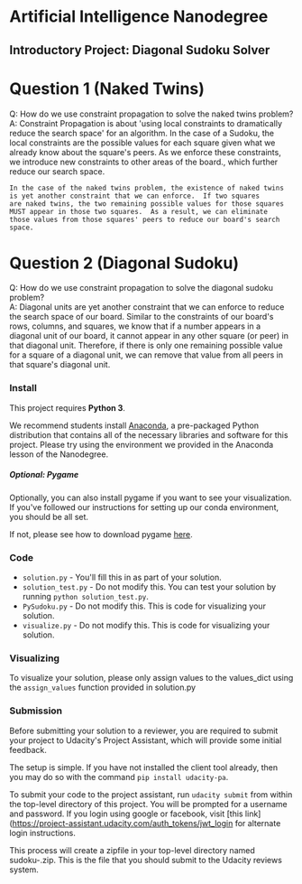 # Artificial Intelligence Nanodegree
## Introductory Project: Diagonal Sudoku Solver

# Question 1 (Naked Twins)
Q: How do we use constraint propagation to solve the naked twins problem?  
A:  Constraint Propagation is about 'using local constraints to dramatically reduce the search space' for an algorithm.  In the case
    of a Sudoku, the local constraints are the possible values for each square given what we already know about the square's peers.
    As we enforce these constraints, we introduce new constraints to other areas of the board., which further reduce our search space.

    In the case of the naked twins problem, the existence of naked twins is yet another constraint that we can enforce.  If two squares
    are naked twins, the two remaining possible values for those squares MUST appear in those two squares.  As a result, we can eliminate
    those values from those squares' peers to reduce our board's search space.

# Question 2 (Diagonal Sudoku)
Q: How do we use constraint propagation to solve the diagonal sudoku problem?  
A:  Diagonal units are yet another constraint that we can enforce to reduce the search space of our board.  Similar to the constraints of
    our board's rows, columns, and squares, we know that if a number appears in a diagonal unit of our board, it cannot appear in any other
    square (or peer) in that diagonal unit.  Therefore, if there is only one remaining possible value for a square of a diagonal unit,
    we can remove that value from all peers in that square's diagonal unit.

### Install

This project requires **Python 3**.

We recommend students install [Anaconda](https://www.continuum.io/downloads), a pre-packaged Python distribution that contains all of the necessary libraries and software for this project. 
Please try using the environment we provided in the Anaconda lesson of the Nanodegree.

##### Optional: Pygame

Optionally, you can also install pygame if you want to see your visualization. If you've followed our instructions for setting up our conda environment, you should be all set.

If not, please see how to download pygame [here](http://www.pygame.org/download.shtml).

### Code

* `solution.py` - You'll fill this in as part of your solution.
* `solution_test.py` - Do not modify this. You can test your solution by running `python solution_test.py`.
* `PySudoku.py` - Do not modify this. This is code for visualizing your solution.
* `visualize.py` - Do not modify this. This is code for visualizing your solution.

### Visualizing

To visualize your solution, please only assign values to the values_dict using the ```assign_values``` function provided in solution.py

### Submission
Before submitting your solution to a reviewer, you are required to submit your project to Udacity's Project Assistant, which will provide some initial feedback.  

The setup is simple.  If you have not installed the client tool already, then you may do so with the command `pip install udacity-pa`.  

To submit your code to the project assistant, run `udacity submit` from within the top-level directory of this project.  You will be prompted for a username and password.  If you login using google or facebook, visit [this link](https://project-assistant.udacity.com/auth_tokens/jwt_login for alternate login instructions.

This process will create a zipfile in your top-level directory named sudoku-<id>.zip.  This is the file that you should submit to the Udacity reviews system.

